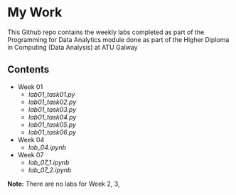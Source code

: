 # My Work

This Github repo contains the weekly labs completed as part of the Programming for Data Analytics module done as part of the Higher Diploma in Computing (Data Analysis) at ATU Galway

## Contents
- Week 01
    - *lab01_task01.py*
    - *lab01_task02.py*
    - *lab01_task03.py*
    - *lab01_task04.py*
    - *lab01_task05.py*
    - *lab01_task06.py*
- Week 04 
    - *lab_04.ipynb*
- Week 07
    - *lab_07_1.ipynb*
    - *lab_07_2.ipynb*


**Note:** There are no labs for Week 2, 3, 
